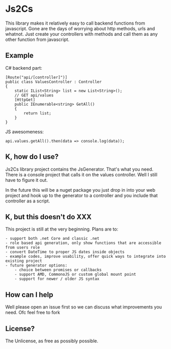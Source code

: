 
# Js2Cs

This library makes it relatively easy to call backend functions from javascript.
Gone are the days of worrying about http methods, urls and whatnot. 
Just create your controllers with methods and call them as any other function from javascript.


## Example

C# backend part:

	[Route("api/[controller]")]
    public class ValuesController : Controller
    {
        static IList<String> list = new List<String>();
        // GET api/values
        [HttpGet]
        public IEnumerable<string> GetAll()
        {
            return list;
        }
	}

JS awesomeness:

	api.values.getAll().then(data => console.log(data));


## K, how do I use?

Js2Cs library project contains the JsGenerator. That's what you need. There is a console project that calls it on the values controller.
Well I still have to figure it out.

In the future this will be a nuget package you just drop in into your web project and hook up to the generator to a controller and you include that controller as a script.


## K, but this doesn't do XXX

This project is still at the very beginning. Plans are to:

	- support both .net Core and classic .net
	- role based api generation, only show functions that are accessible from users role
	- convert DateTime to proper JS dates inside objects
	- example codes, improve usability, offer quick ways to integrate into existing project
	- future generator options:
		- choice between promises or callbacks
		- support AMD, CommonoJS or custom global mount point
		- support for newer / older JS syntax


## How can I help

Well please open an issue first so we can discuss what improvements you need. 
Ofc feel free to fork 


## License?

The Unlicense, as free as possibly possible.
